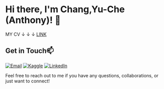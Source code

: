 # Hi there, I'm Chang,Yu-Che (Anthony)! 👋

MY CV ↓ ↓ ↓
[LINK](https://github.com/anthony030477/anthony030477/blob/main/yu-che%20chang.pdf)
<!--
## Skills⚡

- Python/Pytorch
- C/C++
-->

<!--
## Education🌱

- [MS], [National Yang Ming Chiao Tung University/Institute of Communications Engineering], [2022~present]
- [BS], [National Cheng Kung University/Department of Mechanical Engineering], [2018~2022]
-->
## Get in Touch📫
<!--
- LinkedIn: [Your LinkedIn Profile URL]
- Twitter: [Your Twitter Profile URL]
- Personal Website: [Your Personal Website URL]
-->

[![Email](https://img.shields.io/badge/Gmail-D14836?style=for-the-badge&logo=gmail&logoColor=white)](mailto:anthony0304.ee11@nycu.edu.tw)
[![Kaggle](https://img.shields.io/badge/Kaggle-blue?logo=kaggle&logoColor=white&style=for-the-badge)](https://www.kaggle.com/changyuche)
[![LinkedIn](https://img.shields.io/badge/linkedin-%230077B5.svg?style=for-the-badge&logo=linkedin&logoColor=white)](https://www.linkedin.com/in/anthony0304)

Feel free to reach out to me if you have any questions, collaborations, or just want to connect!


<!--
**anthony030477/anthony030477** is a ✨ _special_ ✨ repository because its `README.md` (this file) appears on your GitHub profile.

Here are some ideas to get you started:

- 🔭 I’m currently working on ...
- 🌱 I’m currently learning ...
- 👯 I’m looking to collaborate on ...
- 🤔 I’m looking for help with ...
- 💬 Ask me about ...
- 📫 How to reach me: ...
- 😄 Pronouns: ...
- ⚡ Fun fact: ...
-->
